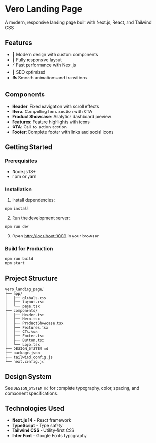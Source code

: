 # Vero Landing Page

A modern, responsive landing page built with Next.js, React, and Tailwind CSS.

## Features

- 🎨 Modern design with custom components
- 📱 Fully responsive layout
- ⚡ Fast performance with Next.js
- 🎯 SEO optimized
- 🎭 Smooth animations and transitions

## Components

- **Header**: Fixed navigation with scroll effects
- **Hero**: Compelling hero section with CTA
- **Product Showcase**: Analytics dashboard preview
- **Features**: Feature highlights with icons
- **CTA**: Call-to-action section
- **Footer**: Complete footer with links and social icons

## Getting Started

### Prerequisites

- Node.js 18+
- npm or yarn

### Installation

1. Install dependencies:

```bash
npm install
```

2. Run the development server:

```bash
npm run dev
```

3. Open [http://localhost:3000](http://localhost:3000) in your browser

### Build for Production

```bash
npm run build
npm start
```

## Project Structure

```
vero_landing_page/
├── app/
│   ├── globals.css
│   ├── layout.tsx
│   └── page.tsx
├── components/
│   ├── Header.tsx
│   ├── Hero.tsx
│   ├── ProductShowcase.tsx
│   ├── Features.tsx
│   ├── CTA.tsx
│   ├── Footer.tsx
│   ├── Button.tsx
│   └── Logo.tsx
├── DESIGN_SYSTEM.md
├── package.json
├── tailwind.config.js
└── next.config.js
```

## Design System

See `DESIGN_SYSTEM.md` for complete typography, color, spacing, and component specifications.

## Technologies Used

- **Next.js 14** - React framework
- **TypeScript** - Type safety
- **Tailwind CSS** - Utility-first CSS
- **Inter Font** - Google Fonts typography
